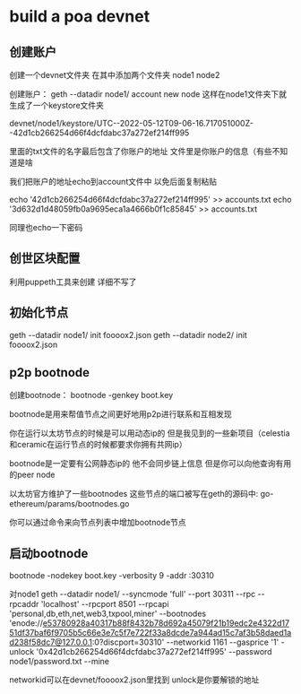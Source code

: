 # build a poa devnet

## 创建账户
创建一个devnet文件夹 在其中添加两个文件夹 node1 node2

创建账户：
geth --datadir node1/ account new node
这样在node1文件夹下就生成了一个keystore文件夹

devnet/node1/keystore/UTC--2022-05-12T09-06-16.717051000Z--42d1cb266254d66f4dcfdabc37a272ef214ff995

里面的txt文件的名字最后包含了你账户的地址 
文件里是你账户的信息（有些不知道是啥

我们把账户的地址echo到account文件中 以免后面复制粘贴

echo '42d1cb266254d66f4dcfdabc37a272ef214ff995' >> accounts.txt
echo '3d632d1d48059fb0a9695eca1a4666b0f1c85845' >> accounts.txt

同理也echo一下密码

## 创世区块配置

利用puppeth工具来创建
详细不写了

## 初始化节点
geth --datadir node1/ init foooox2.json
geth --datadir node2/ init foooox2.json

## p2p bootnode

创建bootnode：
bootnode -genkey boot.key

bootnode是用来帮值节点之间更好地用p2p进行联系和互相发现

你在运行以太坊节点的时候是可以用动态ip的 但是我见到的一些新项目（celestia和ceramic在运行节点的时候都要求你拥有共网ip）

bootnode是一定要有公网静态ip的 他不会同步链上信息 但是你可以向他查询有用的peer node

以太坊官方维护了一些bootnodes 这些节点的端口被写在geth的源码中: go-ethereum/params/bootnodes.go

你可以通过命令来向节点列表中增加bootnode节点

## 启动bootnode

bootnode -nodekey boot.key -verbosity 9 -addr :30310

对node1
geth --datadir node1/ --syncmode 'full' --port 30311 --rpc --rpcaddr 'localhost' --rpcport 8501 --rpcapi 'personal,db,eth,net,web3,txpool,miner' --bootnodes 'enode://e53780928a40317b88f8432b78d692a45079f21b19edc2e4322d1751df37baf6f9705b5c66e3e7c5f7e722f33a8dcde7a944ad15c7af3b58daed1ad238f58dc7@127.0.0.1:0?discport=30310' --networkid 1161 --gasprice '1' -unlock '0x42d1cb266254d66f4dcfdabc37a272ef214ff995' --password node1/password.txt --mine

networkid可以在devnet/foooox2.json里找到
unlock是你要解锁的地址